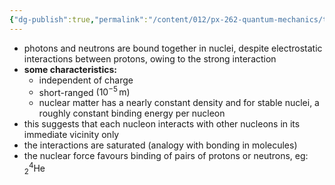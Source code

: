 ```yaml
---
{"dg-publish":true,"permalink":"/content/012/px-262-quantum-mechanics/term-2/i-nuclear-matter/px-262-i2-implications-for-nature-of-nuclear-forces/","noteIcon":"1","created":"2025-01-20T11:42:53.786+00:00","updated":"2025-01-20T11:51:18.735+00:00"}
---
```


- photons and neutrons are bound together in nuclei, despite electrostatic interactions between protons, owing to the strong interaction
- **some characteristics:**
	- independent of charge
	- short-ranged $(10^{-5}\,\text{m})$
	- nuclear matter has a nearly constant density and for stable nuclei, a roughly constant binding energy per nucleon
- this suggests that each nucleon interacts with other nucleons in its immediate vicinity only
- the interactions are saturated (analogy with bonding in molecules)
- the nuclear force favours binding of pairs of protons or neutrons, eg: $_{2}^{4}$He
